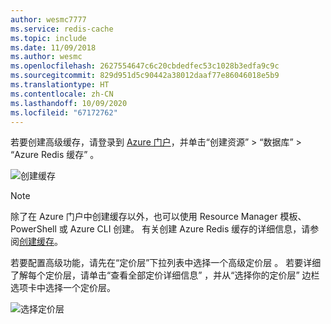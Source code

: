 ```yaml
---
author: wesmc7777
ms.service: redis-cache
ms.topic: include
ms.date: 11/09/2018
ms.author: wesmc
ms.openlocfilehash: 2627554647c6c20cbdedfec53c1028b3edfa9c9c
ms.sourcegitcommit: 829d951d5c90442a38012daaf77e86046018e5b9
ms.translationtype: HT
ms.contentlocale: zh-CN
ms.lasthandoff: 10/09/2020
ms.locfileid: "67172762"
---
```

若要创建高级缓存，请登录到 [Azure 门户](https://portal.azure.com)，并单击“创建资源”   > “数据库”   > “Azure Redis 缓存”  。

![创建缓存](media/redis-cache-premium-create/redis-cache-new-cache-menu.png)

> [!NOTE]
> 除了在 Azure 门户中创建缓存以外，也可以使用 Resource Manager 模板、PowerShell 或 Azure CLI 创建。 有关创建 Azure Redis 缓存的详细信息，请参阅[创建缓存](../articles/azure-cache-for-redis/cache-dotnet-how-to-use-azure-redis-cache.md#create-a-cache)。
> 
> 

若要配置高级功能，请先在“定价层”下拉列表中选择一个高级定价层  。 若要详细了解每个定价层，请单击“查看全部定价详细信息”  ，并从“选择你的定价层”  边栏选项卡中选择一个定价层。

![选择定价层](media/redis-cache-premium-create/redis-cache-premium-pricing-tier.png)

